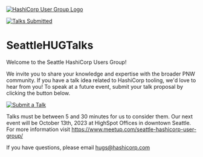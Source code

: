 <!-- Improved compatibility of back to top link: See: https://github.com/othneildrew/Best-README-Template/pull/73 -->

[![HashiCorp User Group Logo](https://secure.meetupstatic.com/photos/event/2/8/5/5/600_498550325.jpeg)](https://www.meetup.com/seattle-hashicorp-user-group/)

<a name="readme-top"></a>
[![Talks Submitted](https://img.shields.io/github/issues/AdamBouhmad/SeattleHUGTalks?label=Talks%20Submitted)](https://github.com/AdamBouhmad/SeattleHUGTalks/issues)




# SeattleHUGTalks
Welcome to the Seattle HashiCorp Users Group!

We invite you to share your knowledge and expertise with the broader PNW community. If you have a talk idea related to HashiCorp tooling, we'd love to hear from you! To speak at a future event, submit your talk proposal by clicking the button below. 

[![Submit a Talk](https://img.shields.io/badge/Submit%20a%20Talk-Create%20Issue-blue.svg)](https://github.com/AdamBouhmad/SeattleHUGTalks/issues/new/choose)


Talks must be between 5 and 30 minutes for us to consider them. Our next event will be October 13th, 2023 at HighSpot Offices in downtown Seattle. For more information visit https://www.meetup.com/seattle-hashicorp-user-group/

If you have questions, please email hugs@hashicorp.com

